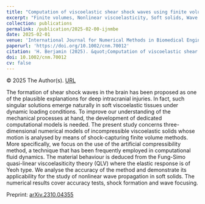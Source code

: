 ```yaml
---
title: "Computation of viscoelastic shear shock waves using finite volume schemes with artificial compressibility"
excerpt: "Finite volumes, Nonlinear viscoelasticity, Soft solids, Wave mechanics, Traumatic brain injury"
collection: publications
permalink: /publication/2025-02-00-ijnmbe
date: 2025-02-01
venue: 'International Journal for Numerical Methods in Biomedical Engineering'
paperurl: 'https://doi.org/10.1002/cnm.70012'
citation: 'H. Berjamin (2025). &quot;Computation of viscoelastic shear shock waves using finite volume schemes with artificial compressibility&quot;, <i>International Journal for Numerical Methods in Biomedical Engineering</i> 41(2), e70012.'
doi: 10.1002/cnm.70012
cv: false
---
```


© 2025 The Author(s). [URL](https://onlinelibrary.wiley.com/doi/10.1002/cnm.70012)

The formation of shear shock waves in the brain has been proposed as one of the plausible explanations for deep intracranial injuries. In fact, such singular solutions emerge naturally in soft viscoelastic tissues under dynamic loading conditions. To improve our understanding of the mechanical processes at hand, the development of dedicated computational models is needed. The present study concerns three-dimensional numerical models of incompressible viscoelastic solids whose motion is analysed by means of shock-capturing finite volume methods. More specifically, we focus on the use of the artificial compressibility method, a technique that has been frequently employed in computational fluid dynamics. The material behaviour is deduced from the Fung-Simo quasi-linear viscoelasiticity theory (QLV) where the elastic response is of Yeoh type. We analyse the accuracy of the method and demonstrate its applicability for the study of nonlinear wave propagation in soft solids. The numerical results cover accuracy tests, shock formation and wave focusing.

Preprint: [arXiv.2310.04355](https://doi.org/10.48550/arXiv.2310.04355)